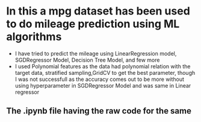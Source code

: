 # In this a mpg dataset has been used to do mileage prediction using ML algorithms
  -  I have tried to predict the mileage using LinearRegression model, SGDRegressor Model, Decision Tree Model, and few more
  - I used Polynomial features as the data had polynomial relation with the target data, stratified sampling,GridCV to get the best parameter, though I was not successfull as the accuracy comes out to be more without using hyperparameter in SGDRegressor Model and was same in Linear regressor

<H2> The .ipynb file having the raw code for the same
   
